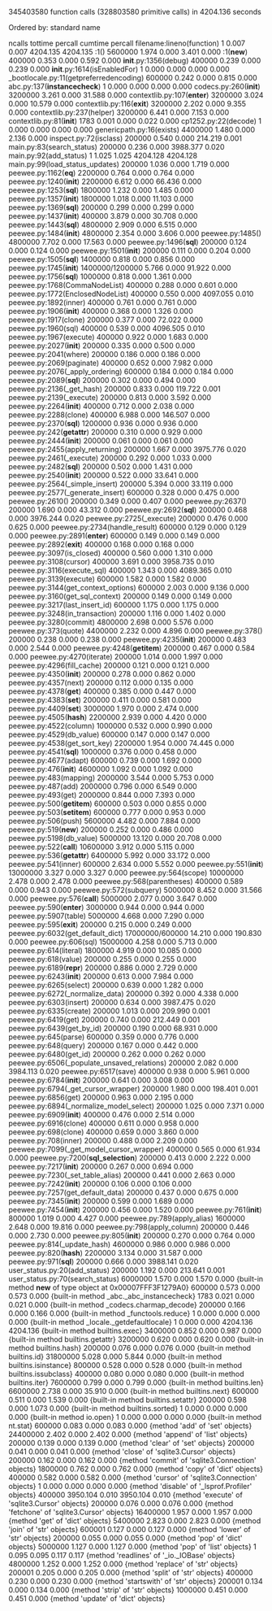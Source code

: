 345403580 function calls (328803580 primitive calls) in 4204.136 seconds

   Ordered by: standard name

   ncalls  tottime  percall  cumtime  percall filename:lineno(function)
        1    0.007    0.007 4204.135 4204.135 <string>:1(<module>)
  5600000    1.974    0.000    3.401    0.000 <string>:1(__new__)
   400000    0.353    0.000    0.592    0.000 __init__.py:1356(debug)
   400000    0.239    0.000    0.239    0.000 __init__.py:1614(isEnabledFor)
        1    0.000    0.000    0.000    0.000 _bootlocale.py:11(getpreferredencoding)
   600000    0.242    0.000    0.815    0.000 abc.py:137(__instancecheck__)
        1    0.000    0.000    0.000    0.000 codecs.py:260(__init__)
  3200000    3.261    0.000   31.588    0.000 contextlib.py:107(__enter__)
  3200000    3.024    0.000   10.579    0.000 contextlib.py:116(__exit__)
  3200000    2.202    0.000    9.355    0.000 contextlib.py:237(helper)
  3200000    6.441    0.000    7.153    0.000 contextlib.py:81(__init__)
     1783    0.001    0.000    0.022    0.000 cp1252.py:22(decode)
        1    0.000    0.000    0.000    0.000 genericpath.py:16(exists)
  4400000    1.480    0.000    2.136    0.000 inspect.py:72(isclass)
   200000    0.540    0.000  214.219    0.001 main.py:83(search_status)
   200000    0.236    0.000 3988.377    0.020 main.py:92(add_status)
        1    1.025    1.025 4204.128 4204.128 main.py:99(load_status_updates)
   200000    1.036    0.000    1.719    0.000 peewee.py:1162(__eq__)
  2200000    0.764    0.000    0.764    0.000 peewee.py:1240(__init__)
  2200000    6.612    0.000   66.436    0.000 peewee.py:1253(__sql__)
  1800000    1.232    0.000    1.485    0.000 peewee.py:1357(__init__)
  1800000    1.018    0.000   11.103    0.000 peewee.py:1369(__sql__)
   200000    0.299    0.000    0.299    0.000 peewee.py:1437(__init__)
   400000    3.879    0.000   30.708    0.000 peewee.py:1443(__sql__)
  4800000    2.909    0.000    6.515    0.000 peewee.py:1484(__init__)
  4800000    2.354    0.000    3.606    0.000 peewee.py:1485(<listcomp>)
  4800000    7.702    0.000   17.563    0.000 peewee.py:1496(__sql__)
   200000    0.124    0.000    0.124    0.000 peewee.py:1501(__init__)
   200000    0.111    0.000    0.204    0.000 peewee.py:1505(__sql__)
  1400000    0.818    0.000    0.856    0.000 peewee.py:1745(__init__)
1400000/1200000    5.766    0.000   91.922    0.000 peewee.py:1756(__sql__)
  1000000    0.818    0.000    1.361    0.000 peewee.py:1768(CommaNodeList)
   400000    0.288    0.000    0.601    0.000 peewee.py:1772(EnclosedNodeList)
   400000    0.550    0.000 4097.055    0.010 peewee.py:1892(inner)
   400000    0.761    0.000    0.761    0.000 peewee.py:1906(__init__)
   400000    0.368    0.000    1.326    0.000 peewee.py:1917(clone)
   200000    0.377    0.000   72.022    0.000 peewee.py:1960(sql)
   400000    0.539    0.000 4096.505    0.010 peewee.py:1967(execute)
   400000    0.922    0.000    1.683    0.000 peewee.py:2027(__init__)
   200000    0.335    0.000    0.500    0.000 peewee.py:2041(where)
   200000    0.186    0.000    0.186    0.000 peewee.py:2069(paginate)
   400000    0.652    0.000    7.982    0.000 peewee.py:2076(_apply_ordering)
   600000    0.184    0.000    0.184    0.000 peewee.py:2089(__sql__)
   200000    0.302    0.000    0.494    0.000 peewee.py:2136(_get_hash)
   200000    0.833    0.000  119.722    0.001 peewee.py:2139(_execute)
   200000    0.813    0.000    3.592    0.000 peewee.py:2264(__init__)
   400000    0.712    0.000    2.038    0.000 peewee.py:2288(clone)
   400000    6.988    0.000  146.507    0.000 peewee.py:2370(__sql__)
  1200000    0.936    0.000    0.936    0.000 peewee.py:242(__getattr__)
   200000    0.310    0.000    0.929    0.000 peewee.py:2444(__init__)
   200000    0.061    0.000    0.061    0.000 peewee.py:2455(apply_returning)
   200000    1.667    0.000 3975.776    0.020 peewee.py:2461(_execute)
   200000    0.292    0.000    1.033    0.000 peewee.py:2482(__sql__)
   200000    0.502    0.000    1.431    0.000 peewee.py:2540(__init__)
   200000    0.522    0.000   33.641    0.000 peewee.py:2564(_simple_insert)
   200000    5.394    0.000   33.119    0.000 peewee.py:2577(_generate_insert)
   600000    0.328    0.000    0.475    0.000 peewee.py:2610(<lambda>)
   200000    0.349    0.000    0.407    0.000 peewee.py:2637(<listcomp>)
   200000    1.690    0.000   43.312    0.000 peewee.py:2692(__sql__)
   200000    0.468    0.000 3976.244    0.020 peewee.py:2725(_execute)
   200000    0.476    0.000    0.625    0.000 peewee.py:2734(handle_result)
   600000    0.129    0.000    0.129    0.000 peewee.py:2891(__enter__)
   600000    0.149    0.000    0.149    0.000 peewee.py:2892(__exit__)
   400000    0.168    0.000    0.168    0.000 peewee.py:3097(is_closed)
   400000    0.560    0.000    1.310    0.000 peewee.py:3108(cursor)
   400000    3.691    0.000 3958.735    0.010 peewee.py:3116(execute_sql)
   400000    1.343    0.000 4089.365    0.010 peewee.py:3139(execute)
   600000    1.582    0.000    1.582    0.000 peewee.py:3144(get_context_options)
   600000    2.003    0.000    9.136    0.000 peewee.py:3160(get_sql_context)
   200000    0.149    0.000    0.149    0.000 peewee.py:3217(last_insert_id)
   600000    1.175    0.000    1.175    0.000 peewee.py:3248(in_transaction)
   200000    1.116    0.000    1.402    0.000 peewee.py:3280(commit)
  4800000    2.698    0.000    5.576    0.000 peewee.py:373(quote)
  4400000    2.232    0.000    4.896    0.000 peewee.py:378(<lambda>)
   200000    0.238    0.000    0.238    0.000 peewee.py:4235(__init__)
   200000    0.483    0.000    2.544    0.000 peewee.py:4248(__getitem__)
   200000    0.467    0.000    0.584    0.000 peewee.py:4270(iterate)
   200000    1.014    0.000    1.997    0.000 peewee.py:4296(fill_cache)
   200000    0.121    0.000    0.121    0.000 peewee.py:4350(__init__)
   200000    0.278    0.000    0.862    0.000 peewee.py:4357(next)
   200000    0.112    0.000    0.135    0.000 peewee.py:4378(__get__)
   400000    0.385    0.000    0.447    0.000 peewee.py:4383(__set__)
   200000    0.411    0.000    0.581    0.000 peewee.py:4409(__set__)
  3000000    1.970    0.000    2.474    0.000 peewee.py:4505(__hash__)
  2200000    2.939    0.000    4.420    0.000 peewee.py:4522(column)
  1000000    0.532    0.000    0.990    0.000 peewee.py:4529(db_value)
   600000    0.147    0.000    0.147    0.000 peewee.py:4538(get_sort_key)
  2200000    1.954    0.000   74.445    0.000 peewee.py:4541(__sql__)
  1000000    0.376    0.000    0.458    0.000 peewee.py:4677(adapt)
   600000    0.739    0.000    1.692    0.000 peewee.py:476(__init__)
  4600000    1.092    0.000    1.092    0.000 peewee.py:483(mapping)
  2000000    3.544    0.000    5.753    0.000 peewee.py:487(add)
  2000000    0.796    0.000    6.549    0.000 peewee.py:493(get)
  2000000    0.844    0.000    7.393    0.000 peewee.py:500(__getitem__)
   600000    0.503    0.000    0.855    0.000 peewee.py:503(__setitem__)
   600000    0.777    0.000    0.953    0.000 peewee.py:506(push)
  5600000    4.482    0.000    7.884    0.000 peewee.py:519(__new__)
   200000    0.252    0.000    0.486    0.000 peewee.py:5198(db_value)
  5000000   13.120    0.000   20.708    0.000 peewee.py:522(__call__)
 10600000    3.912    0.000    5.115    0.000 peewee.py:536(__getattr__)
  6400000    5.992    0.000   33.172    0.000 peewee.py:541(inner)
   600000    2.634    0.000    5.552    0.000 peewee.py:551(__init__)
 13000000    3.327    0.000    3.327    0.000 peewee.py:564(scope)
 10000000    2.478    0.000    2.478    0.000 peewee.py:568(parentheses)
   400000    0.589    0.000    0.943    0.000 peewee.py:572(subquery)
  5000000    8.452    0.000   31.566    0.000 peewee.py:576(__call__)
  5000000    2.077    0.000    3.647    0.000 peewee.py:590(__enter__)
  3000000    0.944    0.000    0.944    0.000 peewee.py:5907(table)
  5000000    4.668    0.000    7.290    0.000 peewee.py:595(__exit__)
   200000    0.215    0.000    0.249    0.000 peewee.py:6032(get_default_dict)
17000000/600000   14.210    0.000  190.830    0.000 peewee.py:606(sql)
 15000000    4.258    0.000    5.713    0.000 peewee.py:614(literal)
  1800000    4.919    0.000   10.085    0.000 peewee.py:618(value)
   200000    0.255    0.000    0.255    0.000 peewee.py:6189(__repr__)
   200000    0.886    0.000    2.729    0.000 peewee.py:6243(__init__)
   200000    0.613    0.000    7.984    0.000 peewee.py:6265(select)
   200000    0.639    0.000    1.282    0.000 peewee.py:6272(_normalize_data)
   200000    0.392    0.000    4.338    0.000 peewee.py:6303(insert)
   200000    0.634    0.000 3987.475    0.020 peewee.py:6335(create)
   200000    1.013    0.000  209.990    0.001 peewee.py:6419(get)
   200000    0.740    0.000  212.449    0.001 peewee.py:6439(get_by_id)
   200000    0.190    0.000   68.931    0.000 peewee.py:645(parse)
   600000    0.359    0.000    0.776    0.000 peewee.py:648(query)
   200000    0.167    0.000    0.442    0.000 peewee.py:6480(get_id)
   200000    0.262    0.000    0.262    0.000 peewee.py:6506(_populate_unsaved_relations)
   200000    2.082    0.000 3984.113    0.020 peewee.py:6517(save)
   400000    0.938    0.000    5.961    0.000 peewee.py:6784(__init__)
   200000    0.641    0.000    3.008    0.000 peewee.py:6794(_get_cursor_wrapper)
   200000    1.980    0.000  198.401    0.001 peewee.py:6856(get)
   200000    0.963    0.000    2.195    0.000 peewee.py:6894(_normalize_model_select)
   200000    1.025    0.000    7.371    0.000 peewee.py:6909(__init__)
   400000    0.476    0.000    2.514    0.000 peewee.py:6916(clone)
   400000    0.611    0.000    0.958    0.000 peewee.py:698(clone)
   400000    0.659    0.000    3.860    0.000 peewee.py:708(inner)
   200000    0.488    0.000    2.209    0.000 peewee.py:7099(_get_model_cursor_wrapper)
   400000    0.565    0.000   61.934    0.000 peewee.py:7200(__sql_selection__)
   200000    0.413    0.000    2.222    0.000 peewee.py:7217(__init__)
   200000    0.267    0.000    0.694    0.000 peewee.py:7230(_set_table_alias)
   200000    0.441    0.000    2.663    0.000 peewee.py:7242(__init__)
   200000    0.106    0.000    0.106    0.000 peewee.py:7257(get_default_data)
   200000    0.437    0.000    0.675    0.000 peewee.py:7345(__init__)
   200000    0.599    0.000    1.689    0.000 peewee.py:7454(__init__)
   200000    0.456    0.000    1.520    0.000 peewee.py:761(__init__)
   800000    1.019    0.000    4.427    0.000 peewee.py:789(apply_alias)
  1600000    2.648    0.000   19.816    0.000 peewee.py:798(apply_column)
   200000    0.446    0.000    2.730    0.000 peewee.py:805(__init__)
   200000    0.270    0.000    0.764    0.000 peewee.py:814(_update_hash)
  4600000    0.986    0.000    0.986    0.000 peewee.py:820(__hash__)
  2200000    3.134    0.000   31.587    0.000 peewee.py:971(__sql__)
   200000    0.666    0.000 3988.141    0.020 user_status.py:20(add_status)
   200000    1.192    0.000  213.641    0.001 user_status.py:70(search_status)
  6000000    1.570    0.000    1.570    0.000 {built-in method __new__ of type object at 0x00007FFF3F1279A0}
   600000    0.573    0.000    0.573    0.000 {built-in method _abc._abc_instancecheck}
     1783    0.021    0.000    0.021    0.000 {built-in method _codecs.charmap_decode}
   200000    0.166    0.000    0.166    0.000 {built-in method _functools.reduce}
        1    0.000    0.000    0.000    0.000 {built-in method _locale._getdefaultlocale}
        1    0.000    0.000 4204.136 4204.136 {built-in method builtins.exec}
  3400000    0.852    0.000    0.987    0.000 {built-in method builtins.getattr}
  3200000    0.620    0.000    0.620    0.000 {built-in method builtins.hash}
   200000    0.076    0.000    0.076    0.000 {built-in method builtins.id}
 31800000    5.028    0.000    5.844    0.000 {built-in method builtins.isinstance}
   800000    0.528    0.000    0.528    0.000 {built-in method builtins.issubclass}
   400000    0.080    0.000    0.080    0.000 {built-in method builtins.iter}
  7600000    0.799    0.000    0.799    0.000 {built-in method builtins.len}
  6600000    2.738    0.000   35.910    0.000 {built-in method builtins.next}
   600000    0.511    0.000    1.539    0.000 {built-in method builtins.setattr}
   200000    0.598    0.000    1.073    0.000 {built-in method builtins.sorted}
        1    0.000    0.000    0.000    0.000 {built-in method io.open}
        1    0.000    0.000    0.000    0.000 {built-in method nt.stat}
   600000    0.083    0.000    0.083    0.000 {method 'add' of 'set' objects}
 24400000    2.402    0.000    2.402    0.000 {method 'append' of 'list' objects}
   200000    0.139    0.000    0.139    0.000 {method 'clear' of 'set' objects}
   200000    0.041    0.000    0.041    0.000 {method 'close' of 'sqlite3.Cursor' objects}
   200000    0.162    0.000    0.162    0.000 {method 'commit' of 'sqlite3.Connection' objects}
  1800000    0.762    0.000    0.762    0.000 {method 'copy' of 'dict' objects}
   400000    0.582    0.000    0.582    0.000 {method 'cursor' of 'sqlite3.Connection' objects}
        1    0.000    0.000    0.000    0.000 {method 'disable' of '_lsprof.Profiler' objects}
   400000 3950.104    0.010 3950.104    0.010 {method 'execute' of 'sqlite3.Cursor' objects}
   200000    0.076    0.000    0.076    0.000 {method 'fetchone' of 'sqlite3.Cursor' objects}
 16400000    1.957    0.000    1.957    0.000 {method 'get' of 'dict' objects}
  5400000    2.823    0.000    2.823    0.000 {method 'join' of 'str' objects}
   600001    0.127    0.000    0.127    0.000 {method 'lower' of 'str' objects}
   200000    0.055    0.000    0.055    0.000 {method 'pop' of 'dict' objects}
  5000000    1.127    0.000    1.127    0.000 {method 'pop' of 'list' objects}
        1    0.095    0.095    0.117    0.117 {method 'readlines' of '_io._IOBase' objects}
  4800000    1.252    0.000    1.252    0.000 {method 'replace' of 'str' objects}
   200001    0.205    0.000    0.205    0.000 {method 'split' of 'str' objects}
   400000    0.230    0.000    0.230    0.000 {method 'startswith' of 'str' objects}
   200001    0.134    0.000    0.134    0.000 {method 'strip' of 'str' objects}
  1000000    0.451    0.000    0.451    0.000 {method 'update' of 'dict' objects}